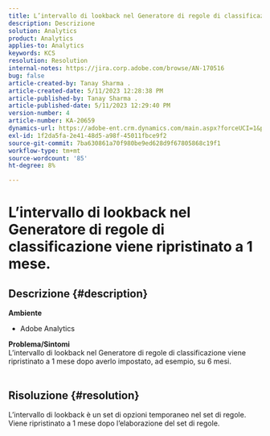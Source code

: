 ```yaml
---
title: L’intervallo di lookback nel Generatore di regole di classificazione viene ripristinato a 1 mese.
description: Descrizione
solution: Analytics
product: Analytics
applies-to: Analytics
keywords: KCS
resolution: Resolution
internal-notes: https://jira.corp.adobe.com/browse/AN-170516
bug: false
article-created-by: Tanay Sharma .
article-created-date: 5/11/2023 12:28:38 PM
article-published-by: Tanay Sharma .
article-published-date: 5/11/2023 12:29:40 PM
version-number: 4
article-number: KA-20659
dynamics-url: https://adobe-ent.crm.dynamics.com/main.aspx?forceUCI=1&pagetype=entityrecord&etn=knowledgearticle&id=37b76156-f7ef-ed11-8849-6045bd006079
exl-id: 1f2da5fa-2e41-48d5-a98f-45011fbce9f2
source-git-commit: 7ba630861a70f980be9ed628d9f67805868c19f1
workflow-type: tm+mt
source-wordcount: '85'
ht-degree: 8%

---
```


# L’intervallo di lookback nel Generatore di regole di classificazione viene ripristinato a 1 mese.

## Descrizione {#description}

<b>Ambiente</b>
- Adobe Analytics

<b>Problema/Sintomi</b><br>L’intervallo di lookback nel Generatore di regole di classificazione viene ripristinato a 1 mese dopo averlo impostato, ad esempio, su 6 mesi.
<br> 

## Risoluzione {#resolution}


L’intervallo di lookback è un set di opzioni temporaneo nel set di regole. Viene ripristinato a 1 mese dopo l’elaborazione del set di regole.
